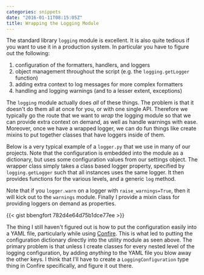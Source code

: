 ```yaml
---
categories: snippets
date: "2016-01-11T08:15:05Z"
title: Wrapping the Logging Module
---
```


The standard library `logging` module is excellent. It is also quite tedious if you want to use it in a production system. In particular you have to figure out the following:

1. configuration of the formatters, handlers, and loggers
2. object management throughout the script (e.g. the `logging.getLogger` function)
3. adding extra context to log messages for more complex formatters
4. handling and logging warnings (and to a lesser extent, exceptions)

The `logging` module actually does _all_ of these things. The problem is that it doesn't do them all at once for you, or with one single API. Therefore we typically go the route that we want to _wrap_ the logging module so that we can provide extra context on demand, as well as handle warnings with ease. Moreover, once we have a wrapped logger, we can do fun things like create mixins to put together classes that have loggers inside of them.

Below is a very typical example of a `logger.py` that we use in many of our projects. Note that the configuration is embedded into the module as a dictionary, but uses some configuration values from our settings object. The wrapper class simply takes a class based logger property, specified by `logging.getLogger` such that all instances uses the same logger. It then provides functions for the various levels, and a generic `log` method.

Note that if you `logger.warn` on a logger with `raise_warnings=True`, then it will kick out to the `warnings` module. Finally I provide a mixin class for providing loggers on demand as properties.

{{< gist bbengfort 782d4e64d75b1dce77ee >}}

The thing I still haven't figured out is how to put the configuration easily into a YAML file, particularly while using [Confire](https://pypi.python.org/pypi/confire/0.2.0). This is what led to putting the configuration dictionary directly into the utility module as seen above. The primary problem is that unless I create classes for every nested level of the logging configuration, by adding _anything_ to the YAML file you blow away the other keys. I think that I'll have to create a `LoggingConfiguration` type thing in Confire specifically, and figure it out there.
